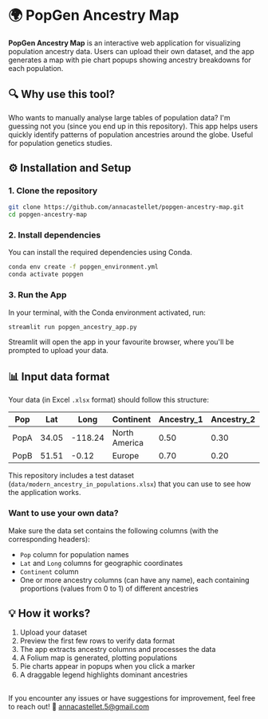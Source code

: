 # 🌍 PopGen Ancestry Map
**PopGen Ancestry Map** is an interactive web application for visualizing population ancestry data. Users can upload their own dataset, and the app generates a map with pie chart popups showing ancestry breakdowns for each population.

## 🔍 Why use this tool?
Who wants to manually analyse large tables of population data? I'm guessing not you (since you end up in this repository). This app helps users quickly identify patterns of population ancestries around the globe. Useful for population genetics studies.

## ⚙️ Installation and Setup
### 1. Clone the repository
```bash
git clone https://github.com/annacastellet/popgen-ancestry-map.git
cd popgen-ancestry-map
```

### 2. Install dependencies
You can install the required dependencies using Conda.
```bash
conda env create -f popgen_environment.yml
conda activate popgen
```

### 3. Run the App
In your terminal, with the Conda environment activated, run:
```bash
streamlit run popgen_ancestry_app.py
```
Streamlit will open the app in your favourite browser, where you'll be prompted to upload your data.

## 📊 Input data format
Your data (in Excel ``.xlsx`` format) should follow this structure:

| Pop   | Lat   | Long   | Continent    | Ancestry_1 | Ancestry_2 | Ancestry_3 | ... |
|-------|-------|--------|--------------|------------|------------|------------|-----|
| PopA  | 34.05 | -118.24| North America| 0.50       | 0.30       | 0.20       | ... |
| PopB  | 51.51 | -0.12  | Europe       | 0.70       | 0.20       | 0.10       | ... |

This repository includes a test dataset (``data/modern_ancestry_in_populations.xlsx``) that you can use to see how the application works.

### Want to use your own data?
Make sure the data set contains the following columns (with the corresponding headers):
* ``Pop`` column for population names
* ``Lat`` and ``Long`` columns for geographic coordinates
* ``Continent`` column
* One or more ancestry columns (can have any name), each containing proportions (values from 0 to 1) of different ancestries
  
## 💡 How it works?
1. Upload your dataset
2. Preview the first few rows to verify data format
3. The app extracts ancestry columns and processes the data
4. A Folium map is generated, plotting populations
5. Pie charts appear in popups when you click a marker
6. A draggable legend highlights dominant ancestries

## 
If you encounter any issues or have suggestions for improvement, feel free to reach out!
📩 annacastellet.5@gmail.com